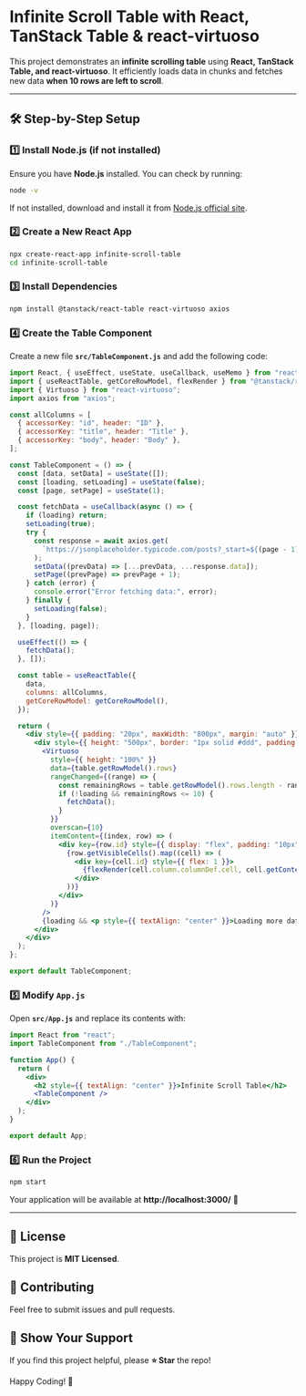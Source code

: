 # Infinite Scroll Table with React, TanStack Table & react-virtuoso

This project demonstrates an **infinite scrolling table** using **React, TanStack Table, and react-virtuoso**. It efficiently loads data in chunks and fetches new data **when 10 rows are left to scroll**.

---

## 🛠️ Step-by-Step Setup

### 1️⃣ Install Node.js (if not installed)
Ensure you have **Node.js** installed. You can check by running:
```sh
node -v
```
If not installed, download and install it from [Node.js official site](https://nodejs.org/).

### 2️⃣ Create a New React App
```sh
npx create-react-app infinite-scroll-table
cd infinite-scroll-table
```

### 3️⃣ Install Dependencies
```sh
npm install @tanstack/react-table react-virtuoso axios
```

### 4️⃣ Create the Table Component
Create a new file **`src/TableComponent.js`** and add the following code:

```jsx
import React, { useEffect, useState, useCallback, useMemo } from "react";
import { useReactTable, getCoreRowModel, flexRender } from "@tanstack/react-table";
import { Virtuoso } from "react-virtuoso";
import axios from "axios";

const allColumns = [
  { accessorKey: "id", header: "ID" },
  { accessorKey: "title", header: "Title" },
  { accessorKey: "body", header: "Body" },
];

const TableComponent = () => {
  const [data, setData] = useState([]);
  const [loading, setLoading] = useState(false);
  const [page, setPage] = useState(1);

  const fetchData = useCallback(async () => {
    if (loading) return;
    setLoading(true);
    try {
      const response = await axios.get(
        `https://jsonplaceholder.typicode.com/posts?_start=${(page - 1) * 30}&_limit=30`
      );
      setData((prevData) => [...prevData, ...response.data]);
      setPage((prevPage) => prevPage + 1);
    } catch (error) {
      console.error("Error fetching data:", error);
    } finally {
      setLoading(false);
    }
  }, [loading, page]);

  useEffect(() => {
    fetchData();
  }, []);

  const table = useReactTable({
    data,
    columns: allColumns,
    getCoreRowModel: getCoreRowModel(),
  });

  return (
    <div style={{ padding: "20px", maxWidth: "800px", margin: "auto" }}>
      <div style={{ height: "500px", border: "1px solid #ddd", padding: "10px" }}>
        <Virtuoso
          style={{ height: "100%" }}
          data={table.getRowModel().rows}
          rangeChanged={(range) => {
            const remainingRows = table.getRowModel().rows.length - range.endIndex;
            if (!loading && remainingRows <= 10) {
              fetchData();
            }
          }}
          overscan={10}
          itemContent={(index, row) => (
            <div key={row.id} style={{ display: "flex", padding: "10px", borderBottom: "1px solid #ddd" }}>
              {row.getVisibleCells().map((cell) => (
                <div key={cell.id} style={{ flex: 1 }}>
                  {flexRender(cell.column.columnDef.cell, cell.getContext())}
                </div>
              ))}
            </div>
          )}
        />
        {loading && <p style={{ textAlign: "center" }}>Loading more data...</p>}
      </div>
    </div>
  );
};

export default TableComponent;
```

### 5️⃣ Modify `App.js`
Open **`src/App.js`** and replace its contents with:

```jsx
import React from "react";
import TableComponent from "./TableComponent";

function App() {
  return (
    <div>
      <h2 style={{ textAlign: "center" }}>Infinite Scroll Table</h2>
      <TableComponent />
    </div>
  );
}

export default App;
```

### 6️⃣ Run the Project
```sh
npm start
```
Your application will be available at **http://localhost:3000/** 🚀

---

## 📜 License  
This project is **MIT Licensed**.  

## 🤝 Contributing  
Feel free to submit issues and pull requests.  

## 🌟 Show Your Support  
If you find this project helpful, please **⭐ Star** the repo!  

Happy Coding! 🚀

